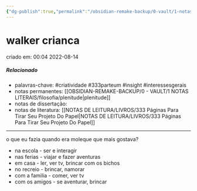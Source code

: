 ```yaml
---
{"dg-publish":true,"permalink":"/obsidian-remake-backup/0-vault/1-notas-literais/filosofia/walker-crianca/","tags":["criatividade","333parteum","insight","interessesgerais"],"dgHomeLink":true,"dgShowLocalGraph":true,"dgShowFileTree":true,"noteIcon":""}
---
```



# walker crianca
criado em: 00:04 2022-08-14

##### Relacionado
- palavras-chave: #criatividade #333parteum #insight #interessesgerais 
- notas permanentes: [[OBSIDIAN-REMAKE-BACKUP/0 - VAULT/1 NOTAS LITERAIS/filosofia/plenitude\|plenitude]]
- notas de dissertação:
- notas de literatura: [[NOTAS DE LEITURA/LIVROS/333 Páginas Para Tirar Seu Projeto Do Papel\|NOTAS DE LEITURA/LIVROS/333 Páginas Para Tirar Seu Projeto Do Papel]]

---
o que eu fazia quando era moleque que mais gostava?
- na escola - ser e interagir
- nas ferias - viajar e fazer aventuras
- em casa - ler, ver tv, brincar com os bichos
- no recreio - brincar, namorar
- com a familia - comer, ver tv
- com os amigos - se aventurar, brincar
